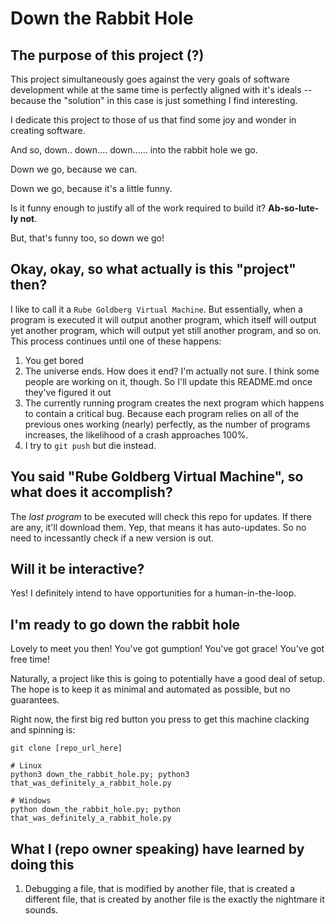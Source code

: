 # Down the Rabbit Hole
## The purpose of this project (?)
This project simultaneously goes against the very goals of software development while at the same time is perfectly aligned with it's ideals -- because the "solution" in this case is just something I find interesting.

I dedicate this project to those of us that find some joy and wonder in creating software.

And so, down.. down.... down...... into the rabbit hole we go.

Down we go, because we can.

Down we go, because it's a little funny.

Is it funny enough to justify all of the work required to build it? **Ab-so-lute-ly not**.

But, that's funny too, so down we go!

## Okay, okay, so what actually is this "project" then?
I like to call it a `Rube Goldberg Virtual Machine`. But essentially, when a program is executed it will output another program, which itself will output yet another program, which will output yet still another program, and so on. This process continues until one of these happens:
1. You get bored
2. The universe ends. How does it end? I'm actually not sure. I think some people are working on it, though. So I'll update this README.md once they've figured it out
3. The currently running program creates the next program which happens to contain a critical bug. Because each program relies on all of the previous ones working (nearly) perfectly, as the number of programs increases, the likelihood of a crash approaches 100%.
4. I try to `git push` but die instead.

## You said "Rube Goldberg Virtual Machine", so what does it accomplish?
The *last program* to be executed will check this repo for updates. If there are any, it'll download them. Yep, that means it has auto-updates. So no need to incessantly check if a new version is out.

## Will it be interactive?
Yes! I definitely intend to have opportunities for a human-in-the-loop.

## I'm ready to go down the rabbit hole
Lovely to meet you then! You've got gumption! You've got grace! You've got free time!

Naturally, a project like this is going to potentially have a good deal of setup. The hope is to keep it as minimal and automated as possible, but no guarantees.

Right now, the first big red button you press to get this machine clacking and spinning is:
```
git clone [repo_url_here]

# Linux
python3 down_the_rabbit_hole.py; python3 that_was_definitely_a_rabbit_hole.py

# Windows
python down_the_rabbit_hole.py; python that_was_definitely_a_rabbit_hole.py
```

## What I (repo owner speaking) have learned by doing this
1. Debugging a file, that is modified by another file, that is created a different file, that is created by another file is the exactly the nightmare it sounds.